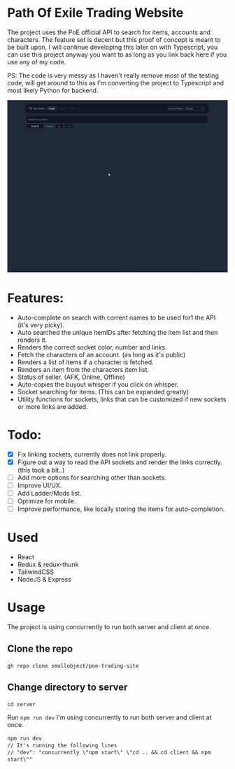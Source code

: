 # Path Of Exile Trading Website

The project uses the PoE official API to search for items, accounts and characters. The feature set is decent but this proof of concept is meant to be built upon, I will continue developing this later on with Typescript, you can use this project anyway you want to as long as you link back here if you use any of my code.

PS: The code is very messy as I haven't really remove most of the testing code, will get around to this as I'm converting the project to Typescript and most likely Python for backend.

![demofile](https://raw.githubusercontent.com/smallobject/poe-trading-site/master/images/demo.gif 'Demo Image')

# Features:

- Auto-complete on search with corrent names to be used for1 the API (it's very picky).
- Auto searched the unique itemIDs after fetching the item list and then renders it.
- Renders the correct socket color, number and links.
- Fetch the characters of an account. (as long as it's public)
- Renders a list of items if a character is fetched.
- Renders an item from the characters item list.
- Status of seller. (AFK, Online, Offline)
- Auto-copies the buyout whisper if you click on whisper.
- Socket searching for items. (This can be expanded greatly)
- Utility functions for sockets, links that can be customized if new sockets or more links are added.

# Todo:

- [x] Fix linking sockets, currently does not link properly.
- [x] Figure out a way to read the API sockets and render the links correctly. (this took a bit..)
- [ ] Add more options for searching other than sockets.
- [ ] Improve UI/UX.
- [ ] Add Ladder/Mods list.
- [ ] Optimize for mobile.
- [ ] Improve performance, like locally storing the items for auto-completion.

# Used

- React
- Redux & redux-thunk
- TailwindCSS
- NodeJS & Express

# Usage

The project is using concurrently to run both server and client at once.

## Clone the repo

```
gh repo clone smallobject/poe-trading-site
```

## Change directory to server

```
cd server
```

Run `npm run dev`
I'm using concurrently to run both server and client at once.

```
npm run dev
// It's running the following lines
// "dev": "concurrently \"npm start\" \"cd .. && cd client && npm start\""
```

